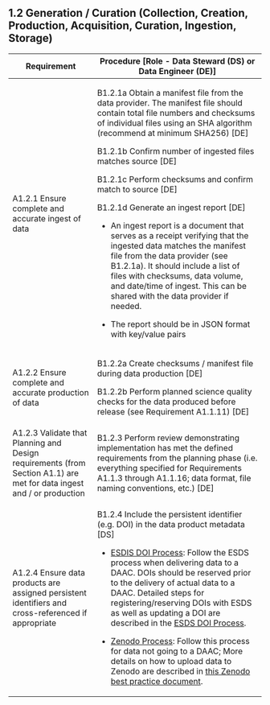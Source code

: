 ## **1.2 Generation / Curation (Collection, Creation, Production, Acquisition, Curation, Ingestion, Storage)**

<table>
    <thead>
        <tr class="header">
            <th><strong>Requirement</strong></th>
            <th><strong>Procedure</strong> [Role - Data Steward (DS) or Data Engineer (DE)]</th>
        </tr>
    </thead>
    <tbody>
        <tr class="odd">
            <td>A1.2.1 Ensure complete and accurate ingest of data</td>
            <td>
                <p>B1.2.1a Obtain a manifest file from the data provider. The manifest file should contain total file numbers and checksums of individual files using an SHA algorithm (recommend at minimum SHA256) [DE] </p>
                <p>B1.2.1b Confirm number of ingested files matches source [DE]</p>
                <p>B1.2.1c Perform checksums and confirm match to source [DE]</p>
                <p>B1.2.1d Generate an ingest report [DE]</p>
                <ul>
                    <li>
                        <p>An ingest report is a document that serves as a receipt verifying that the ingested data matches the manifest file from the data provider (see B1.2.1a). It should include a list of files with checksums, data volume, and date/time of ingest. This can be shared with the data provider if needed.</p>
                    </li>
                    <li>
                        <p>The report should be in JSON format with key/value pairs</p>
                    </li>
                </ul>
            </td>
        </tr>
        <tr class="even">
            <td>A1.2.2 Ensure complete and accurate production of data</td>
            <td>
                <p>B1.2.2a Create checksums / manifest file during data production [DE]</p>
                <p>B1.2.2b Perform planned science quality checks for the data produced before release (see Requirement A1.1.11) [DE]</p>
            </td>
        </tr>
        <tr class="odd">
            <td>A1.2.3 Validate that Planning and Design requirements (from Section A1.1) are met for data ingest and / or production</td>
            <td>B1.2.3 Perform review demonstrating implementation has met the defined requirements from the planning phase (i.e. everything specified for Requirements A1.1.3 through A1.1.16; data format, file naming conventions, etc.) [DE]</td>
        </tr>
        <tr class="even">
            <td>A1.2.4 Ensure data products are assigned persistent identifiers and cross-referenced if appropriate</td>
            <td>
                <p>B1.2.4 Include the persistent identifier (e.g. DOI) in the data product metadata [DS]</p>
                <ul>
                    <li>
                        <p><a href="https://www.earthdata.nasa.gov/engage/doi-process#:~:text=To%20initiate%20the%20process%20of,NASA%20data%20repository%20for%20assistance"><span class="underline">ESDIS DOI Process</span></a>: Follow the ESDS process when delivering data to a DAAC. DOIs should be reserved prior to the delivery of actual data to a DAAC. Detailed steps for registering/reserving DOIs with ESDS as well as updating a DOI are described in the <a href="https://wiki.earthdata.nasa.gov/display/DOIsforEOSDIS/ESDIS+DOI+Process"><span class="underline">ESDS DOI Process</span></a>.</p>
                    </li>
                    <li>
                        <p><a href="https://help.zenodo.org/"><span class="underline">Zenodo Process</span></a>: Follow this process for data not going to a DAAC; More details on how to upload data to Zenodo are described in <a href="https://drive.google.com/file/d/1zMc3YUFtjadxhv2RtveVMKJOXluCiSDu/view?usp=sharing"><span class="underline">this Zenodo best practice document</span></a>.</p>
                    </li>
                </ul>
            </td>
        </tr>
    </tbody>
</table>
